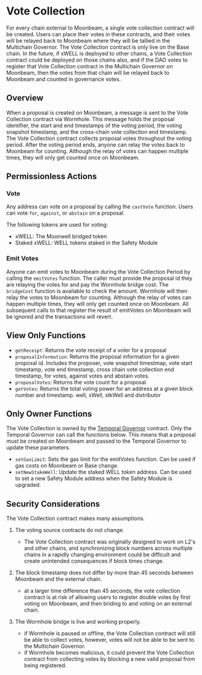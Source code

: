 # Vote Collection

For every chain external to Moonbeam, a single vote collection contract will be
created. Users can place their votes in these contracts, and their votes will be
relayed back to Moonbeam where they will be tallied in the Multichain Governor.
The Vote Collection contract is only live on the Base chain. In the future, if
xWELL is deployed to other chains, a Vote Collection contract could be deployed
on those chains also, and if the DAO votes to register that Vote Collection
contract in the Multichain Governor on Moonbeam, then the votes from that chain
will be relayed back to Moonbeam and counted in governance votes.

## Overview

When a proposal is created on Moonbeam, a message is sent to the Vote Collection
contract via Wormhole. This message holds the proposal identifier, the start and
end timestamps of the voting period, the voting snapshot timestamp, and the
cross-chain vote collection end timestamp. The Vote Collection contract collects
proposal votes throughout the voting period. After the voting period ends,
anyone can relay the votes back to Moonbeam for counting. Although the relay of
votes can happen multiple times, they will only get counted once on Moonbeam.

## Permissionless Actions

### Vote

Any address can vote on a proposal by calling the `castVote` function. Users can
vote `for`, `against`, or `abstain` on a proposal.

The following tokens are used for voting:

- xWELL: The Moonwell bridged token
- Staked xWELL: WELL tokens staked in the Safety Module

### Emit Votes

Anyone can emit votes to Moonbeam during the Vote Collection Period by calling
the `emitVotes` function. The caller must provide the proposal id they are
relaying the votes for and pay the Wormhole bridge cost. The `bridgeCost`
function is available to check the amount. Wormhole will then relay the votes to
Moonbeam for counting. Although the relay of votes can happen multiple times,
they will only get counted once on Moonbeam. All subsequent calls to that
register the result of emitVotes on Moonbeam will be ignored and the
transactions will revert.

## View Only Functions

- `getReceipt`: Returns the vote receipt of a voter for a proposal
- `proposalInformation`: Returns the proposal information for a given proposal
  id. Includes the proposer, vote snapshot timestmap, vote start timestamp, vote
  end timestamp, cross chain vote collection end timestamp, for votes, against
  votes and abstain votes.
- `proposalVotes`: Returns the vote count for a proposal
- `getVotes`: Returns the total voting power for an address at a given block
  number and timestamp. well, xWell, stkWell and distributor

## Only Owner Functions

The Vote Collection is owned by the [Temporal Governor](TEMPORALGOVERNOR.md)
contract. Only the Temporal Governor can call the functions below. This means
that a proposal must be created on Moonbeam and passed to the Temporal Governor
to update these parameters.

- `setGasLimit`: Sets the gas limit for the emitVotes function. Can be used if
  gas costs on Moonbeam or Base change.
- `setNewStakeWell`: Update the staked WELL token address. Can be used to set a
  new Safety Module address when the Safety Module is upgraded.

## Security Considerations

The Vote Collection contract makes many assumptions.

1. The voting source contracts do not change.

   - The Vote Collection contract was originally designed to work on L2's and
     other chains, and synchronizing block numbers across multiple chains in a
     rapidly changing environment could be difficult and create unintended
     consequences if block times change.

2. The block timestamp does not differ by more than 45 seconds between Moonbeam
   and the external chain.

   - at a larger time difference than 45 seconds, the vote collection contract
     is at risk of allowing users to register double votes by first voting on
     Moonbeam, and then briding to and voting on an external chain.

3. The Wormhole bridge is live and working properly.

   - if Wormhole is paused or offline, the Vote Collection contract will still
     be able to collect votes, however, votes will not be able to be sent to the
     Multichain Governor.
   - if Wormhole becomes malicious, it could prevent the Vote Collection
     contract from collecting votes by blocking a new valid proposal from being
     registered.
